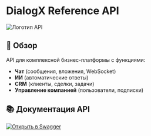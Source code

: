 # DialogX Reference API

![Логотип API](https://via.placeholder.com/800x200?text=Unified+Business+Platform+API)

## 📌 Обзор

API для комплексной бизнес-платформы с функциями:
- **Чат** (сообщения, вложения, WebSocket)
- **ИИ** (автоматические ответы)
- **CRM** (клиенты, сделки, задачи)
- **Управление компанией** (пользователи, подписки)

## 📚 Документация API

[![Открыть в Swagger](https://img.shields.io/badge/Просмотр-Swagger_UI-85EA2D?style=for-the-badge)](https://editor.swagger.io/?url=https://raw.githubusercontent.com/https://github.com/LUFFPUFF/TPProduct/tree/main/docs/referense-api/swagger-api.yml)